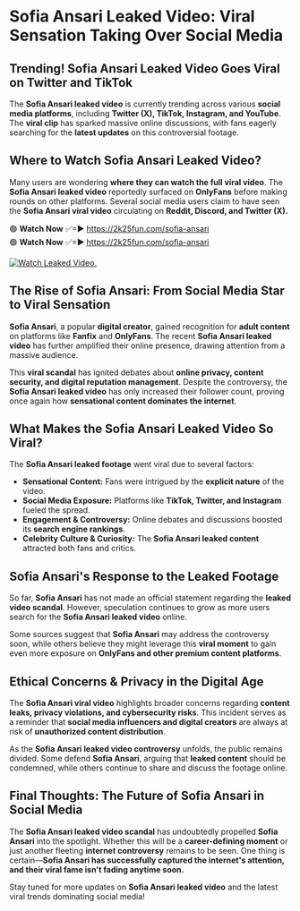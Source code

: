 # Sofia Ansari Leaked Video: Viral Sensation Taking Over Social Media

## **Trending! Sofia Ansari Leaked Video Goes Viral on Twitter and TikTok**
The **Sofia Ansari leaked video** is currently trending across various **social media platforms**, including **Twitter (X), TikTok, Instagram, and YouTube**. The **viral clip** has sparked massive online discussions, with fans eagerly searching for the **latest updates** on this controversial footage.

## **Where to Watch Sofia Ansari Leaked Video?**
Many users are wondering **where they can watch the full viral video**. The **Sofia Ansari leaked video** reportedly surfaced on **OnlyFans** before making rounds on other platforms. Several social media users claim to have seen the **Sofia Ansari viral video** circulating on **Reddit, Discord, and Twitter (X).**

🟢 **Watch Now** ✅=► https://2k25fun.com/sofia-ansari  
🟢 **Watch Now** ✅=► https://2k25fun.com/sofia-ansari  

[![Watch Leaked Video.](https://miro.medium.com/v2/resize:fit:828/format:webp/1*cilzJN44JGOrTw9NJCrNHA.gif "Watch Leaked Video")](https://2k25fun.com/sofia-ansari)

## **The Rise of Sofia Ansari: From Social Media Star to Viral Sensation**
**Sofia Ansari**, a popular **digital creator**, gained recognition for **adult content** on platforms like **Fanfix** and **OnlyFans**. The recent **Sofia Ansari leaked video** has further amplified their online presence, drawing attention from a massive audience.

This **viral scandal** has ignited debates about **online privacy, content security, and digital reputation management**. Despite the controversy, the **Sofia Ansari leaked video** has only increased their follower count, proving once again how **sensational content dominates the internet**.

## **What Makes the Sofia Ansari Leaked Video So Viral?**
The **Sofia Ansari leaked footage** went viral due to several factors:
- **Sensational Content:** Fans were intrigued by the **explicit nature** of the video.
- **Social Media Exposure:** Platforms like **TikTok, Twitter, and Instagram** fueled the spread.
- **Engagement & Controversy:** Online debates and discussions boosted its **search engine rankings**.
- **Celebrity Culture & Curiosity:** The **Sofia Ansari leaked content** attracted both fans and critics.

## **Sofia Ansari's Response to the Leaked Footage**
So far, **Sofia Ansari** has not made an official statement regarding the **leaked video scandal**. However, speculation continues to grow as more users search for the **Sofia Ansari leaked video** online.

Some sources suggest that **Sofia Ansari** may address the controversy soon, while others believe they might leverage this **viral moment** to gain even more exposure on **OnlyFans and other premium content platforms**.

## **Ethical Concerns & Privacy in the Digital Age**
The **Sofia Ansari viral video** highlights broader concerns regarding **content leaks, privacy violations, and cybersecurity risks**. This incident serves as a reminder that **social media influencers and digital creators** are always at risk of **unauthorized content distribution**.

As the **Sofia Ansari leaked video controversy** unfolds, the public remains divided. Some defend **Sofia Ansari**, arguing that **leaked content** should be condemned, while others continue to share and discuss the footage online.

## **Final Thoughts: The Future of Sofia Ansari in Social Media**
The **Sofia Ansari leaked video scandal** has undoubtedly propelled **Sofia Ansari** into the spotlight. Whether this will be a **career-defining moment** or just another fleeting **internet controversy** remains to be seen. One thing is certain—**Sofia Ansari has successfully captured the internet's attention, and their viral fame isn't fading anytime soon.**

Stay tuned for more updates on **Sofia Ansari leaked video** and the latest viral trends dominating social media!